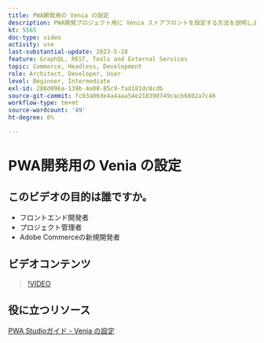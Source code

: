 ```yaml
---
title: PWA開発用の Venia の設定
description: PWA開発プロジェクト用に Venia ストアフロントを設定する方法を説明します。
kt: 5565
doc-type: video
activity: use
last-substantial-update: 2023-5-28
feature: GraphQL, REST, Tools and External Services
topic: Commerce, Headless, Development
role: Architect, Developer, User
level: Beginner, Intermediate
exl-id: 208d096a-139b-4e08-85c9-fad181dc8cdb
source-git-commit: fc03a06de4a4aaa54e218390749cacb6802a7c46
workflow-type: tm+mt
source-wordcount: '49'
ht-degree: 0%

---
```


# PWA開発用の Venia の設定

## このビデオの目的は誰ですか。

- フロントエンド開発者
- プロジェクト管理者
- Adobe Commerceの新規開発者

## ビデオコンテンツ

>[!VIDEO](https://video.tv.adobe.com/v/3430962?quality=12&learn=on&captions=jpn)

## 役に立つリソース

[PWA Studioガイド - Venia の設定 ](https://developer.adobe.com/commerce/pwa-studio/tutorials/setup-storefront/)
